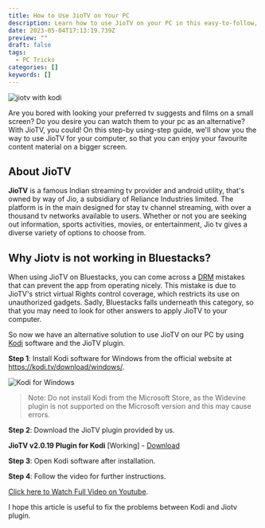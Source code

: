 ```yaml
---
title: How to Use JioTV on Your PC
description: Learn how to use JioTV on your PC in this easy-to-follow, step-by-step guide. With JioTV, you can watch your favorite TV shows, movies, and live channels on a bigger screen.
date: 2023-05-04T17:13:19.739Z
preview: ""
draft: false
tags:
  - PC Tricks
categories: []
keywords: []
---
```

![jiotv with kodi](/posts/watch-jiotv-on-pc-trick.png)

Are you bored with looking your preferred tv suggests and films on a small screen? Do you desire you can watch them to your pc as an alternative? With JioTV, you could! On this step-by using-step guide, we'll show you the way to use JioTV for your computer, so that you can enjoy your favourite content material on a bigger screen.

## About JioTV
**JioTV** is a famous Indian streaming tv provider and android utility, that's owned by way of Jio, a subsidiary of Reliance Industries limited. The platform is in the main designed for stay tv channel streaming, with over a thousand tv networks available to users. Whether or not you are seeking out information, sports activities, movies, or entertainment, Jio tv gives a diverse variety of options to choose from.

## Why Jiotv is not working in Bluestacks?
When using JioTV on Bluestacks, you can come across a [DRM](https://en.wikipedia.org/wiki/Digital_rights_management) mistakes that can prevent the app from operating nicely. This mistake is due to JioTV's strict virtual Rights control coverage, which restricts its use on unauthorized gadgets. Sadly, Bluestacks falls underneath this category, so that you may need to look for other answers to apply JioTV to your computer.

So now we have an alternative solution to use JioTV on our PC by using [Kodi](https://en.wikipedia.org/wiki/Kodi_(software)) software and the JioTV plugin.

**Step 1**: Install Kodi software for Windows from the official website at https://kodi.tv/download/windows/.

![Kodi for Windows](/posts/kodi-jiotv/01-kodi-software-for-windows.png)

> Note: Do not install Kodi from the Microsoft Store, as the Widevine plugin is not supported on the Microsoft version and this may cause errors.

**Step 2**: Download the JioTV plugin provided by us.

**JioTV v2.0.19 Plugin for Kodi** [Working] - [Download](https://drive.google.com/file/d/19gUSlTeb6Wdw0JC2db0MG7tmVDHwsgYe/view?usp=share_link)

**Step 3**: Open Kodi software after installation.

**Step 4**: Follow the video for further instructions.

[Click here to Watch Full Video on Youtube](https://www.youtube.com/@jsurya).

I  hope this article is useful to fix the problems between Kodi and Jiotv plugin.